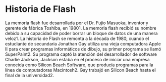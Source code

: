 # Historia de Flash
La memoria flash fue desarrollada por el Dr. Fujio Masuoka, inventor y gerente de fábrica Toshiba, en 19801. La memoria flash recibió su nombre debido a su capacidad de poder borrar un bloque de datos de una manera veloz1. La historia de Flash se remonta a la década de 1980, cuando el estudiante de secundaria Jonathan Gay utiliza una vieja computadora Apple II para crear programas informáticos de dibujo, su primer programa se llamó SuperPaint2. Su programa captó la atención del desarrollador de software Charlie Jackson, Jackson estaba en el proceso de iniciar una empresa conocida como Silicon Beach Software, que producía programas para la línea de computadoras Macintosh2. Gay trabajó en Silicon Beach hasta el final de la universidad2.
